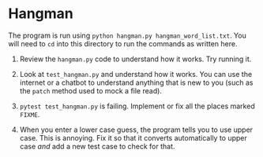 # Hangman

The program is run using `python hangman.py hangman_word_list.txt`.
You will need to `cd` into this directory to run the commands as written here.

1) Review the `hangman.py` code to understand how it works. Try running it.

2) Look at `test_hangman.py` and understand how it works. You can use
   the internet or a chatbot to understand anything that is new to you
   (such as the `patch` method used to mock a file read).

3) `pytest test_hangman.py` is failing. Implement or fix all the places marked `FIXME`.

4) When you enter a lower case guess, the program tells you to use
   upper case. This is annoying. Fix it so that it converts automatically
   to upper case *and* add a new test case to check for that.
